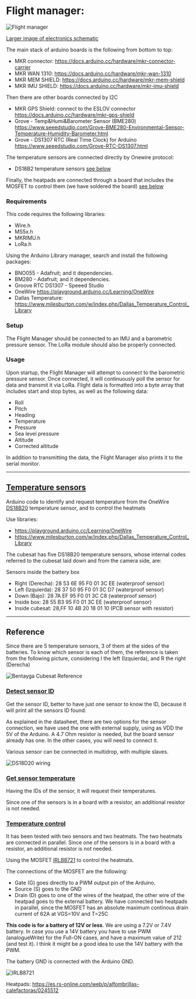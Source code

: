 # Flight manager:

![Flight manager](../imgs/cubesat_schematic_sm.jpg)

[Larger image of electronics schematic](../imgs/cubesat_schematic.jpg)

The main stack of arduino boards is the following from bottom to top:

- MKR connector: https://docs.arduino.cc/hardware/mkr-connector-carrier
- MKR WAN 1310: https://docs.arduino.cc/hardware/mkr-wan-1310
- MKR MEM SHIELD: https://docs.arduino.cc/hardware/mkr-mem-shield
- MKR IMU SHIELD: https://docs.arduino.cc/hardware/mkr-imu-shield

Then there are other boards connected by I2C

- MKR GPS Shield: connect to the ESLOV connector https://docs.arduino.cc/hardware/mkr-gps-shield
- Grove - Temp&Humi&Barometer Sensor (BME280) https://www.seeedstudio.com/Grove-BME280-Environmental-Sensor-Temperature-Humidity-Barometer.html
- Grove - DS1307 RTC (Real Time Clock) for Arduino https://www.seeedstudio.com/Grove-RTC-DS1307.html

The temperature sensors are connected directly by Onewire protocol:

- DS18B2 temperature sensors [see below](#Temperature-sensors)

Finally, the heatpads are connected through a board that includes the MOSFET to control them (we have soldered the board) [see below](#Temperature-control)


### Requirements

This code requires the following libraries:
- Wire.h
- MS5x.h
- MKRIMU.h
- LoRa.h

Using the Arduino Library manager, search and install the following packages:

* BNO055 - Adafruit; and it dependencies.
* BM280 - Adafruit; and it dependencies.
* Groove RTC DS1307 - Speeed Studio
* OneWire https://playground.arduino.cc/Learning/OneWire
* Dallas Temperature: https://www.milesburton.com/w/index.php/Dallas_Temperature_Control_Library


### Setup

The Flight Manager should be connected to an IMU and a barometric pressure sensor. The LoRa module should also be properly connected.

### Usage

Upon startup, the Flight Manager will attempt to connect to the barometric pressure sensor. Once connected, it will continuously poll the sensor for data and transmit it via LoRa. Flight data is formatted into a byte array that includes start and stop bytes, as well as the following data:
- Roll
- Pitch
- Heading
- Temperature
- Pressure
- Sea level pressure
- Altitude
- Corrected altitude

In addition to transmitting the data, the Flight Manager also prints it to the serial monitor.

-------------------


## [Temperature sensors](./temperature)

Arduino code to identify and request temperature from the OneWire
 [DS18B20](https://www.analog.com/media/en/technical-documentation/data-sheets/ds18b20.pdf) temperature sensor, and to control the heatmats

Use libraries:

- https://playground.arduino.cc/Learning/OneWire
- https://www.milesburton.com/w/index.php/Dallas_Temperature_Control_Library

The cubesat has five DS18B20 temperature sensors, whose internal codes referred to the cubesat laid down and from the camera side, are:

Sensors inside the battery box
- Right (Derecha):  28 53 6E 95 F0 01 3C EE (waterproof sensor)
- Left (Izquierda): 28 37 50 95 F0 01 3C D7 (waterproof sensor)
- Down (Bajo):      28 7A EF 95 F0 01 3C C8 (waterproof sensor)
- Inside box:       28 55 B3 95 F0 01 3C EE (waterproof sensor)
- Inside cubesat:   28,FF 10 4B 20 18 01 10 (PCB sensor with resistor)

---

## Reference

Since there are 5 temperature sensors, 3 of them at the sides of the batteries. To know which sensor is each of them, the reference is taken from the following picture, considering I the left (Izquierda), and R the right (Derecha)

![Bentayga Cubesat Reference](../imgs/cubesat_izq_dcha_sm.jpeg)


### [Detect sensor ID](./temperature/detect_ds1820_tempsens_id/)

Get the sensor ID, better to have just one sensor to know the ID, because it will print all the sensors ID found.

As explained in the datasheet, there are two options for the sensor connection, we have used the one with external supply, using as VDD the 5V of the Arduino. 
A 4.7 Ohm resistor is needed, but the board sensor already has one. In the other cases, you will need to connect it.

Various sensor can be connected in multidrop, with multiple slaves.

![DS18D20 wiring](ds18bd20_wiring.png)


### [Get sensor temperature](./temperature/get_temp_ds18b20_wid/)

Having the IDs of the sensor, it will request their temperatures.

Since one of the sensors is in a board with a resistor, an additional resistor is not needed.

### [Temperature control](./temperature/tempsens_heatpad)

It has been tested with two sensors and two heatmats. The two heatmats are connected in parallel.
Since one of the sensors is in a board with a resistor, an additional resistor is not needed.

Using the MOSFET [IRLB8721](https://www.infineon.com/cms/en/product/power/mosfet/n-channel/irlb8721/) to control the heatmats.

The connections of the MOSFET are the following:
 - Gate (G) goes directly to a PWM output pin of the Arduino.
 - Source (S) goes to the GND
 - Drain (D) goes to one of the wires of the heatpad, the other wire of the heatpad goes to the external battery. We have connected two heatpads in parallel, since the MOSFET has an absolute maximum continous drain current of 62A at VGS=10V and T=25C

**This code is for a battery of 12V or less**. We are using a 7.2V or 7.4V battery. In case you use a 14V battery you have to use PWM (analogueWrite) for the Full-ON cases, and have a maximum value of 212 (and test it). I think it might be a good idea to use the 14V battery with the PWM.

The battery GND is connected with the Arduino GND.



![IRLB8721](irlb8721.png)

Heatpads: https://es.rs-online.com/web/p/alfombrillas-calefactoras/0245512




